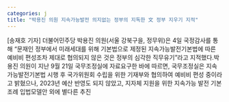 ```yaml
---
categories: j
title: "박용진 의원 지속가능발전 의지없는 정부의 지독한 文 정부 지우기 지적"
---
```

[송재호 기자] 더불어민주당 박용진 의원(서울 강북구을, 정무위)은 4일 국정감사를 통해 “문재인 정부에서 미래세대를 위해 기본법으로 제정된 지속가능발전기본법에 따른 예비비 편성조차 제대로 협의되지 않은 것은 정부의 심각한 직무유기”라고 지적했다.박용진 의원이 지난 9월 21일 국무조정실에 자료요구한 바에 따르면, 국무조정실은 지속가능발전기본법 시행 후 국가위원회 수립을 위한 기재부와 협의하여 예비비 편성 중이라고 밝혔으나, 2023년 예산 반영도 되지 않았고, 지자체 지원을 위한 지속가능 발전 기본조례 입법모델안 외에 별다른 추진
